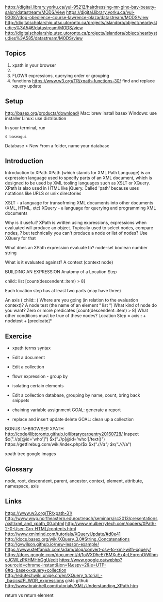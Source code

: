 https://digital.library.yorku.ca/yul-95212/hairdressing-mr-gino-bay-beauty-salon/datastream/MODS/view
https://digital.library.yorku.ca/yul-93087/dog-obedience-course-lawrence-plaza/datastream/MODS/view
http://digitalscholarship.utsc.utoronto.ca/projects/islandora/object/nearbystudies%3A546/datastream/MODS/view
http://digitalscholarship.utsc.utoronto.ca/projects/islandora/object/nearbystudies%3A585/datastream/MODS/view

## Topics
1. xpath in your browser
2.
3. FLOWR expressions, querying order or grouping
4. functions https://www.w3.org/TR/xpath-functions-30/
find and replace
xquery update

## Setup
http://basex.org/products/download/
Mac: brew install basex
Windows: use installer
Linux: use distribution

In your terminal, run

```$ basexgui```

Database > New
From a folder, name your database

## Introduction
Introduction to XPath
XPath (which stands for XML Path Language) is an expression language used to specify parts of an XML document, which is designed to be used by XML tooling languages such as XSLT or XQuery. XPath is also used in HTML like jQuery. Called 'path' because uses notations like URLS or unix directories

XSLT - a language for transofrming XML documents into other documents (XML, HTML, etc)
XQuery - a language for querying and programming XML documents

Why is it useful?
XPath is written using expressions, expressions when evaluated will produce an object. Typically used to select nodes, compare nodes, ? but technically you can't produce a node or list of nodes? Use XQuery for that

What does an XPath expression evaluate to?
node-set
boolean
number
string

What is it evaluated against?
A context (context node)


BUILDING AN EXPRESSION
Anatomy of a Location Step

child:: list [count(descendent::item) > 8]

Each location step has at least two parts (may have three)

An axis ( child:: )
Where are you going (in relation to the evaluation context)?
A node test (the name of an element “ list ”)
What kind of node do you want?
Zero or more predicates [count(descendent::item) > 8]
What other conditions must be true of these nodes?
Location Step = axis:: + nodetest + [predicate]*


## Exercise

* xpath terms syntax
* Edit a document
* Edit a collection
* flowr expression - group by
* isolating certain elements
* Edit a collection database, grouping by name, count, bring back snippets
* chaining variable assignment
GOAL: generate a report

* replace and insert update delete
GOAL: clean up a collection

BONUS
IN-BROWSER XPATH
http://code4libtoronto.github.io/librarycarpentry20160728/
Inspect
$x(".//p[@id='who']")
$x(".//p[@id='who']/text()")
https://getfirebug.com/wiki/index.php/$x
$x(".//*/a")
$x(".//*//a")

xpath tree google images

## Glossary
node, root, descendent, parent, ancestor, context, element, attribute, namespace, axis

## Links
https://www.w3.org/TR/xpath-31/
http://www.wwp.northeastern.edu/outreach/seminars/sc2013/presentations/xslt/xml_and_xpath_00.xhtml
http://www.mulberrytech.com/papers/XPath-2-0-User-Grp-HTML/contents.html
http://www.xmlmind.com/tutorials/XQueryUpdate/#d0e41
http://docs.basex.org/wiki/XQuery_3.0#String_Concatenations
http://gvwilson.github.io/new-lesson-example/
https://www.steffanick.com/adam/blog/convert-csv-to-xml-with-xquery/
https://docs.google.com/document/d/1oWXD5eE7BMXuEx4cLEqrenOiWIhmcJCWLzPKHMHbGgU/edit
https://www.google.ca/webhp?sourceid=chrome-instant&ion=1&espv=2&ie=UTF-8#q=basex+xquery+collection
http://edutechwiki.unige.ch/en/XQuery_tutorial_-_basics#FLWOR_expressions
gists github
http://www.brainbell.com/tutorials/XML/Understanding_XPath.htm


return vs return element
